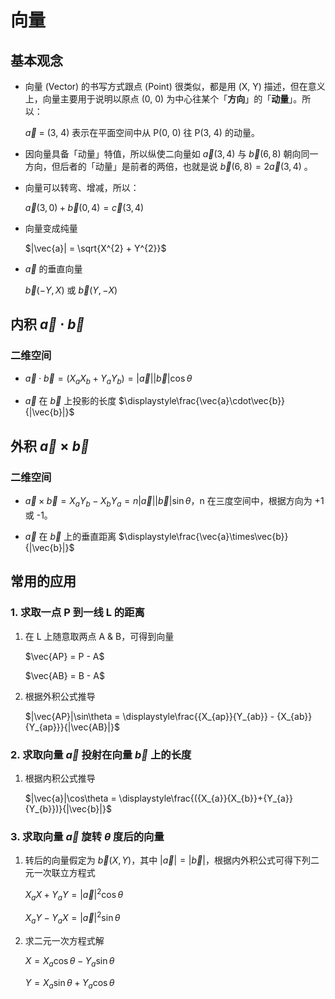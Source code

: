 向量
===

## 基本观念

* 向量 (Vector) 的书写方式跟点 (Point) 很类似，都是用 (X, Y) 描述，但在意义上，向量主要用于说明以原点 (0, 0) 为中心往某个「__方向__」的「__动量__」。所以：

    $\vec{a}$ = (3, 4) 表示在平面空间中从 P(0, 0) 往 P(3, 4) 的动量。

* 因向量具备「动量」特值，所以纵使二向量如 $\vec{a}(3, 4)$ 与 $\vec{b}(6, 8)$ 朝向同一方向，但后者的「动量」是前者的两倍，也就是说 $\vec{b}(6, 8) = 2\vec{a}(3, 4)$ 。

* 向量可以转弯、增减，所以：

    $\vec{a}(3, 0) + \vec{b}(0, 4) = \vec{c}(3, 4)$

* 向量变成纯量
  
    $|\vec{a}| = \sqrt{X^{2} + Y^{2}}$

* $\vec{a}$ 的垂直向量

    $\vec{b}(-Y, X)$ 或 $\vec{b}(Y, -X)$

## 内积 $\vec{a}\cdot\vec{b}$

### 二维空间

* $\vec{a}\cdot\vec{b} = ({X_{a}}{X_{b}}+{Y_{a}}{Y_{b}}) = |\vec{a}||\vec{b}|\cos\theta$

* $\vec{a}$ 在 $\vec{b}$ 上投影的长度 $\displaystyle\frac{\vec{a}\cdot\vec{b}}{|\vec{b}|}$


## 外积 $\vec{a}\times\vec{b}$

### 二维空间

* $\vec{a}\times\vec{b} = {X_{a}}{Y_{b}} - {X_{b}}{Y_{a}} = n|\vec{a}||\vec{b}|\sin\theta$，n 在三度空间中，根据方向为 +1 或 -1。

* $\vec{a}$ 在 $\vec{b}$ 上的垂直距离 $\displaystyle\frac{\vec{a}\times\vec{b}}{|\vec{b}|}$



## 常用的应用

### 1. 求取一点 P 到一线 L 的距离
1. 在 L 上随意取两点 A & B，可得到向量 

   $\vec{AP} = P - A$ 
   
   $\vec{AB} = B - A$

2. 根据外积公式推导

   $|\vec{AP}|\sin\theta = \displaystyle\frac{{X_{ap}}{Y_{ab}} - {X_{ab}}{Y_{ap}}}{|\vec{AB}|}$

### 2. 求取向量 $\vec{a}$ 投射在向量 $\vec{b}$ 上的长度

1. 根据内积公式推导

   $|\vec{a}|\cos\theta = \displaystyle\frac{({X_{a}}{X_{b}}+{Y_{a}}{Y_{b}})}{|\vec{b}|}$

### 3. 求取向量 $\vec{a}$ 旋转 $\theta$ 度后的向量

1. 转后的向量假定为 $\vec{b}(X, Y)$，其中 $|\vec{a}|=|\vec{b}|$，根据内外积公式可得下列二元一次联立方程式

   ${X_{a}}X+{Y_{a}}Y = |\vec{a}|^{2}\cos\theta$

   ${X_{a}}Y-{Y_{a}}X = |\vec{a}|^{2}\sin\theta$

2. 求二元一次方程式解

   $X = {X_{a}}\cos\theta - {Y_{a}}\sin\theta$
   
   $Y = {X_{a}}\sin\theta + {Y_{a}}\cos\theta$


